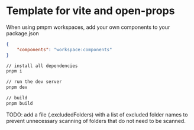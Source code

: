 # Template for vite and open-props

When using pmpm workspaces, add your own components to your package.json

```json
{
    "components": "workspace:components"
}
```

```bash
// install all dependencies
pnpm i

// run the dev server
pnpm dev

// build 
pnpm build
```

TODO: add a file (.excludedFolders) with a list of excluded folder names to prevent unnecessary scanning of folders that do not need to be scanned.